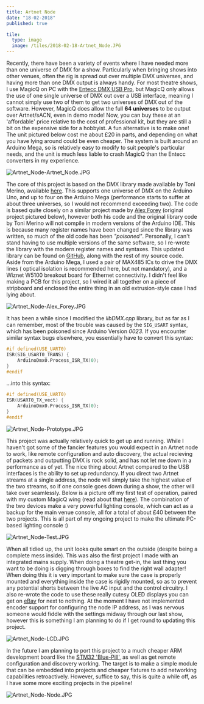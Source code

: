 ```yaml
---
title: Artnet Node
date: "18-02-2018"
published: true

tile:
  type: image
  image: /tiles/2018-02-18-Artnet_Node.JPG
---
```


<script>
    import { CopyButton } from "@bojit/svelte-components/widgets";

    import "prismjs/prism.js";
    import "prismjs/components/prism-c.js";
</script>

Recently, there have been a variety of events where I have needed more than one universe of DMX for a show. Particularly when bringing shows into other venues, often the rig is spread out over multiple DMX universes, and having more than one DMX output is always handy.
For most theatre shows, I use MagicQ on PC with the [Entecc DMX USB Pro](https://www.enttec.co.uk/product/protocols-gb/dmx512-gb/2-universe-usb-computer-interface-dmx/), but MagicQ only allows the use of one single universe of DMX out over a USB interface, meaning I cannot simply use two of them to get two universes of DMX out of the software. However, MagicQ does allow the full **64 universes** to be output over Artnet/sACN, even in demo mode! Now, you can buy these at an 'affordable' price relative to the cost of professional kit, but they are still a bit on the expensive side for a hobbyist. A fun alternative is to make one! The unit pictured below cost me about £20 in parts, and depending on what you have lying around could be even cheaper. The system is built around an Arduino Mega, so is relatively easy to modify to suit people's particular needs, and the unit is much less liable to crash MagicQ than the Entecc converters in my experience.

![Artnet_Node-Artnet_Node.JPG]({import.meta.env.VITE_IMAGE_BASE}/posts/Artnet_Node-Artnet_Node.JPG)

The core of this project is based on the DMX library made available by Toni Merino, available [here](https://blog.deskontrol.net/arduino-based-dmx-artnet-node/). This supports one universe of DMX on the Arduino Uno, and up to four on the Arduino Mega (performance starts to suffer at about three universes, so I would not recommend exceeding two). The code is based quite closely on a similar project made by [Alex Forey](https://github.com/alfo/artnet) (original project pictured below), however both his code and the original library code by Toni Merino will not compile in modern versions of the Arduino IDE. This is because many register names have been changed since the library was written, so much of the old code has been *"poisoned"*. Personally, I can't stand having to use multiple versions of the same software, so I re-wrote the library with the modern register names and syntaxes. This updated library can be found on [GitHub](https://github.com/BOJIT/Artnet_Node), along with the rest of my source code.
Aside from the Arduino Mega, I used a pair of MAX485 ICs to drive the DMX lines ( optical isolation is recommended here, but not mandatory), and a Wiznet W5100 breakout board for Ethernet connectivity. I didn't feel like making a PCB for this project, so I wired it all together on a piece of stripboard and enclosed the entire thing in an old extrusion-style case I had lying about.

![Artnet_Node-Alex_Forey.JPG]({import.meta.env.VITE_IMAGE_BASE}/posts/Artnet_Node-Alex_Forey.JPG)

It has been a while since I modified the *libDMX.cpp* library, but as far as I can remember, most of the trouble was caused by the ```SIG_USART``` syntax, which has been poisoned since Arduino Version *0023*. If you encounter similar
syntax bugs elsewhere, you essentially have to convert this syntax:


<CopyButton />

```c
#if defined(USE_UART0)
ISR(SIG_USART0_TRANS) {
    ArduinoDmx0.Process_ISR_TX(0);
}
#endif
```

...into this syntax:

<CopyButton />

```c
#if defined(USE_UART0)
ISR(USART0_TX_vect) {
    ArduinoDmx0.Process_ISR_TX(0);
}
#endif
```

![Artnet_Node-Prototype.JPG]({import.meta.env.VITE_IMAGE_BASE}/posts/Artnet_Node-Prototype.JPG)

This project was actually relatively quick to get up and running. While I haven't got some of the fancier features you would expect in an Artnet node to work, like remote configuration and auto discovery, the actual recieving of packets and outputting DMX is rock solid, and has not let me down in a performance as of yet. The nice thing about Artnet compared to the USB interfaces is the ability to set up redundancy. If you direct two Artnet streams at a single address, the node will simply take the highest value of the two streams, so if one console goes down during a show, the other will take over seamlessly.
Below is a picture off my first test of operation, paired with my custom MagicQ wing (read about that [here]({import.meta.env.VITE_BASE_URL}/projects/MagicQ_Wing)). The combination of the two devices make a very powerful lighting console, which can act as a backup for the main venue console, all for a total of about £40 between the two projects. This is all part of my ongoing project to make the ultimate PC-based lighting console :)

![Artnet_Node-Test.JPG]({import.meta.env.VITE_IMAGE_BASE}/posts/Artnet_Node-Test.JPG)

When all tidied up, the unit looks quite smart on the outside (despite being a complete mess inside). This was also the first project I made with an integrated mains supply. When doing a theatre get-in, the last thing you want to be doing is digging through boxes to find the right wall adapter! When doing this it is very important to make sure the case is properly mounted and everything inside the case is rigidly mounted, so as to prevent any potential shorts between the live AC input and the control circuitry.
I also re-wrote the code to use these really cutesy OLED displays you can get on [eBay](https://www.ebay.co.uk/itm/IIC-I2C-0-91-128x32-white-OLED-LCD-Display-Module-3-3v-5v-For-Arduino-PIC-PSHN/132893477621?epid=4002658264&hash=item1ef1118af5:g:lKYAAOSwu05bQsUy) for next to nothing. At the moment I have not implemented encoder support for configuring the node IP address, as I was nervous someone would fiddle with the settings midway through our last show, however this is something I am planning to do if I get round to updating this project.

![Artnet_Node-LCD.JPG]({import.meta.env.VITE_IMAGE_BASE}/posts/Artnet_Node-LCD.JPG)

In the future I am planning to port this project to a much cheaper ARM development board like the [STM32 'Blue-Pill'](https://stm32-base.org/boards/STM32F103C8T6-Blue-Pill.html), as well as get remote configuration and discovery working. The target is to make a simple module that can be embedded into projects and cheaper fixtures to add networking capabilities retroactively.
However, suffice to say, this is quite a while off, as I have some more exciting projects in the pipeline!

![Artnet_Node-Node.JPG]({import.meta.env.VITE_IMAGE_BASE}/posts/Artnet_Node-Node.JPG)
